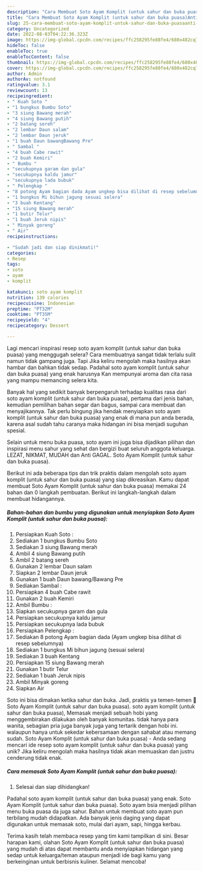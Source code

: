 ```yaml
---
description: "Cara Membuat Soto Ayam Komplit (untuk sahur dan buka puasa)Anti Ribet"
title: "Cara Membuat Soto Ayam Komplit (untuk sahur dan buka puasa)Anti Ribet"
slug: 25-cara-membuat-soto-ayam-komplit-untuk-sahur-dan-buka-puasaanti-ribet
category: Uncategorized
date: 2022-08-03T04:22:36.323Z
image: https://img-global.cpcdn.com/recipes/ffc258295fe88fe4/680x482cq70/soto-ayam-komplit-untuk-sahur-dan-buka-puasa-foto-resep-utama.jpg
hideToc: false
enableToc: true
enableTocContent: false
thumbnail: https://img-global.cpcdn.com/recipes/ffc258295fe88fe4/680x482cq70/soto-ayam-komplit-untuk-sahur-dan-buka-puasa-foto-resep-utama.jpg
cover: https://img-global.cpcdn.com/recipes/ffc258295fe88fe4/680x482cq70/soto-ayam-komplit-untuk-sahur-dan-buka-puasa-foto-resep-utama.jpg
author: Admin
authorAv: notfound
ratingvalue: 3.1
reviewcount: 13
recipeingredient:
- " Kuah Soto "
- "1 bungkus Bumbu Soto"
- "3 siung Bawang merah"
- "4 siung Bawang putih"
- "2 batang sereh"
- "2 lembar Daun salam"
- "2 lembar Daun jeruk"
- "1 buah Daun bawangBawang Pre"
- " Sambal "
- "4 buah Cabe rawit"
- "2 buah Kemiri"
- " Bumbu "
- "secukupnya garam dan gula"
- "secukupnya kaldu jamur"
- "secukupnya lada bubuk"
- " Pelengkap "
- "8 potong Ayam bagian dada Ayam ungkep bisa dilihat di resep sebelumnya"
- "1 bungkus Mi bihun jagung sesuai selera"
- "3 buah Kentang"
- "15 siung Bawang merah"
- "1 butir Telur"
- "1 buah Jeruk nipis"
- " Minyak goreng"
- " Air"
recipeinstructions:

- "Sudah jadi dan siap dinikmati!"
categories:
- Resep
tags:
- soto
- ayam
- komplit

katakunci: soto ayam komplit 
nutrition: 139 calories
recipecuisine: Indonesian
preptime: "PT32M"
cooktime: "PT35M"
recipeyield: "4"
recipecategory: Dessert

---
```



Lagi mencari inspirasi resep soto ayam komplit (untuk sahur dan buka puasa) yang menggugah selera? Cara membuatnya sangat tidak terlalu sulit namun tidak gampang juga. Tapi Jika keliru mengolah maka hasilnya akan hambar dan bahkan tidak sedap. Padahal soto ayam komplit (untuk sahur dan buka puasa) yang enak harusnya Kan mempunyai aroma dan cita rasa yang mampu memancing selera kita.


Banyak hal yang sedikit banyak berpengaruh terhadap kualitas rasa dari soto ayam komplit (untuk sahur dan buka puasa), pertama dari jenis bahan, kemudian pemilihan bahan segar dan bagus, sampai cara membuat dan menyajikannya. Tak perlu bingung jika hendak menyiapkan soto ayam komplit (untuk sahur dan buka puasa) yang enak di mana pun anda berada, karena asal sudah tahu caranya maka hidangan ini bisa menjadi suguhan spesial.

Selain untuk menu buka puasa, soto ayam ini juga bisa dijadikan pilihan dan inspirasi menu sahur yang sehat dan bergizi buat seluruh anggota keluarga. LEZAT, NIKMAT, MUDAH dan Anti GAGAL. Soto Ayam Komplit (untuk sahur dan buka puasa).


Berikut ini ada beberapa tips dan trik praktis dalam mengolah soto ayam komplit (untuk sahur dan buka puasa) yang siap dikreasikan. Kamu dapat membuat Soto Ayam Komplit (untuk sahur dan buka puasa) memakai 24 bahan dan 0 langkah pembuatan. Berikut ini langkah-langkah dalam membuat hidangannya.

<!--inarticleads1-->

##### Bahan-bahan dan bumbu yang digunakan untuk menyiapkan Soto Ayam Komplit (untuk sahur dan buka puasa):

1. Persiapkan  Kuah Soto :
1. Sediakan 1 bungkus Bumbu Soto
1. Sediakan 3 siung Bawang merah
1. Ambil 4 siung Bawang putih
1. Ambil 2 batang sereh
1. Gunakan 2 lembar Daun salam
1. Siapkan 2 lembar Daun jeruk
1. Gunakan 1 buah Daun bawang/Bawang Pre
1. Sediakan  Sambal :
1. Persiapkan 4 buah Cabe rawit
1. Gunakan 2 buah Kemiri
1. Ambil  Bumbu :
1. Siapkan secukupnya garam dan gula
1. Persiapkan secukupnya kaldu jamur
1. Persiapkan secukupnya lada bubuk
1. Persiapkan  Pelengkap :
1. Sediakan 8 potong Ayam bagian dada (Ayam ungkep bisa dilihat di resep sebelumnya)
1. Sediakan 1 bungkus Mi bihun jagung (sesuai selera)
1. Sediakan 3 buah Kentang
1. Persiapkan 15 siung Bawang merah
1. Gunakan 1 butir Telur
1. Sediakan 1 buah Jeruk nipis
1. Ambil  Minyak goreng
1. Siapkan  Air


Soto ini bisa dimakan ketika sahur dan buka. Jadi, praktis ya temen-temen 🙂 Soto Ayam Komplit (untuk sahur dan buka puasa). soto ayam komplit (untuk sahur dan buka puasa), Memasak menjadi sebuah hobi yang menggembirakan dilakukan oleh banyak komunitas. tidak hanya para wanita, sebagian pria juga banyak juga yang tertarik dengan hobi ini. walaupun hanya untuk sekedar kebersamaan dengan sahabat atau memang sudah. Soto Ayam Komplit (untuk sahur dan buka puasa) - Anda sedang mencari ide resep soto ayam komplit (untuk sahur dan buka puasa) yang unik? Jika keliru mengolah maka hasilnya tidak akan memuaskan dan justru cenderung tidak enak. 

<!--inarticleads2-->

##### Cara memasak Soto Ayam Komplit (untuk sahur dan buka puasa):


1. Selesai dan siap dihidangkan!

Padahal soto ayam komplit (untuk sahur dan buka puasa) yang enak. Soto Ayam Komplit (untuk sahur dan buka puasa). Soto ayam bsia menjadi pilihan menu buka puasa da juga sahur. Bahan untuk membuat soto ayam pun terbilang mudah didapatkan. Ada banyak jenis daging yang dapat digunakan untuk memasak soto, mulai dari ayam, sapi, hingga kerbau. 

Terima kasih telah membaca resep yang tim kami tampilkan di sini. Besar harapan kami, olahan Soto Ayam Komplit (untuk sahur dan buka puasa) yang mudah di atas dapat membantu anda menyiapkan hidangan yang sedap untuk keluarga/teman ataupun menjadi ide bagi kamu yang berkeinginan untuk berbisnis kuliner. Selamat mencoba!
